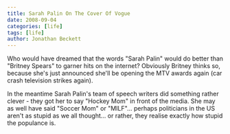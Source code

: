 ```yaml
---
title: Sarah Palin On The Cover Of Vogue
date: 2008-09-04
categories: [life]
tags: [life]
author: Jonathan Beckett
---
```


Who would have dreamed that the words "Sarah Palin" would do better than "Britney Spears" to garner hits on the internet? Obviously Britney thinks so, because she's just announced she'll be opening the MTV awards again (car crash television strikes again).

In the meantime Sarah Palin's team of speech writers did something rather clever - they got her to say "Hockey Mom" in front of the media. She may as well have said "Soccer Mom" or "MILF"... perhaps politicians in the US aren't as stupid as we all thought... or rather, they realise exactly how stupid the populance is.